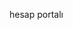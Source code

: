 <Token xmlns:xlink="http://www.w3.org/1999/xlink">hesap portalı</Token>

<!--HONumber=May16_HO2-->


